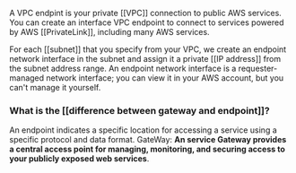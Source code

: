 A VPC endpint is your private [[VPC]] connection to public AWS services.
You can create an interface VPC endpoint to connect to services powered by AWS [[PrivateLink]], including many AWS services.

For each [[subnet]] that you specify from your VPC, we create an endpoint network interface in the subnet and assign it a private [[IP address]] from the subnet address range. An endpoint network interface is a requester-managed network interface; you can view it in your AWS account, but you can't manage it yourself.

### What is the [[difference between gateway and endpoint]]?

An endpoint indicates a specific location for accessing a service using a specific protocol and data format. GateWay: **An service Gateway provides a central access point for managing, monitoring, and securing access to your publicly exposed web services**.